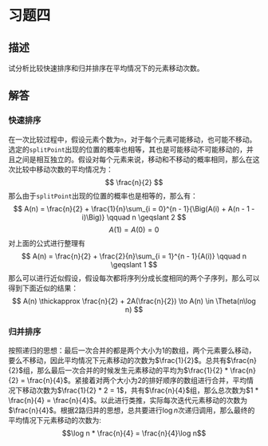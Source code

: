 # 习题四

## 描述
试分析比较快速排序和归并排序在平均情况下的元素移动次数。

## 解答
### 快速排序
在一次比较过程中，假设元素个数为`n`，对于每个元素可能移动，也可能不移动。选定的`splitPoint`出现的位置的概率也相等，其也是可能移动不可能移动的，并且之间是相互独立的。假设对每个元素来说，移动和不移动的概率相同，那么在这次比较中移动次数的平均情况为：
$$ \frac{n}{2} $$
那么由于`splitPoint`出现的位置的概率也是相等的，那么有：
$$ A(n) = \frac{n}{2} + \frac{1}{n}\sum_{i = 0}^{n - 1}{\Big(A(i) + A(n - 1 - i)\Big)} \qquad n \geqslant 2 $$
$$ A(1) = A(0) = 0 $$
对上面的公式进行整理有
$$ A(n) = \frac{n}{2} + \frac{2}{n}\sum_{i = 1}^{n - 1}{A(i)} \qquad n \geqslant 1 $$
那么可以进行近似假设，假设每次都将序列分成长度相同的两个子序列，那么可以得到下面近似的结果：
$$ A(n) \thickapprox \frac{n}{2} + 2A(\frac{n}{2}) \to A(n) \in \Theta(n\log n) $$

### 归并排序
按照递归的思想：最后一次合并的都是两个大小为1的数组，两个元素要么移动，要么不移动，因此平均情况下元素移动的次数为$\frac{1}{2}$。总共有$\frac{n}{2}$组，那么最后一次合并的时候发生元素移动的平均为$\frac{1}{2} * \frac{n}{2} = \frac{n}{4}$。紧接着对两个大小为2的排好顺序的数组进行合并，平均情况下移动次数为$\frac{1}{2} * 2 = 1$，共有$\frac{n}{4}$组，那么总次数为$1 * \frac{n}{4} = \frac{n}{4}$。以此进行类推，实际每次迭代元素移动的次数为$\frac{n}{4}$。根据2路归并的思想，总共要进行$\log n$次递归调用，那么最终的平均情况下元素移动的次数为:
$$\log n * \frac{n}{4} = \frac{n}{4}\log n$$
